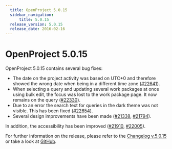 ```yaml
---
  title: OpenProject 5.0.15
  sidebar_navigation:
      title: 5.0.15
  release_version: 5.0.15
  release_date: 2016-02-16
---
```



# OpenProject 5.0.15

OpenProject 5.0.15 contains several bug fixes:

  - The date on the project activity was based on UTC+0 and therefore
    showed the wrong date when being in a different time zone
    ([\#22641](https://community.openproject.org/work_packages/22641/activity)).
  - When selecting a query and updating several work packages at once
    using bulk edit, the focus was lost to the work package page. It now
    remains on the query
    ([\#22330](https://community.openproject.org/work_packages/22330/activity)).
  - Due to an error the search text for queries in the dark theme was
    not visible. This has been fixed
    ([\#22654](https://community.openproject.org/work_packages/22654)).
  - Several design improvements have been
    made ([\#21338](https://community.openproject.org/work_packages/21338/activity),
    [\#21794](https://community.openproject.org/work_packages/21794/activity)).

In addition, the accessibility has been improved
([\#21910](https://community.openproject.org/work_packages/21910/activity),
[\#22005](https://community.openproject.org/work_packages/22005/activity)).

For further information on the release, please refer to the [Changelog
v.5.0.15](https://community.openproject.org/versions/783) or take a look
at [GitHub](https://github.com/opf/openproject/tree/v5.0.15).

 


